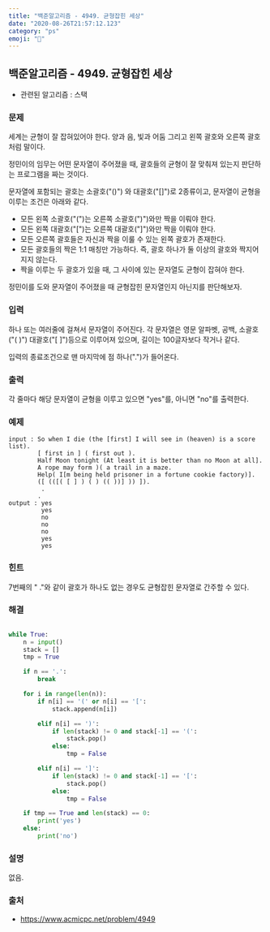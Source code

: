 ```yaml
---
title: "백준알고리즘 - 4949. 균형잡힌 세상"
date: "2020-08-26T21:57:12.123"
category: "ps"
emoji: "🎲"
---
```


## 백준알고리즘 - 4949. 균형잡힌 세상

- 관련된 알고리즘 : 스택

### 문제

세계는 균형이 잘 잡혀있어야 한다. 양과 음, 빛과 어둠 그리고 왼쪽 괄호와 오른쪽 괄호처럼 말이다.

정민이의 임무는 어떤 문자열이 주어졌을 때, 괄호들의 균형이 잘 맞춰져 있는지 판단하는 프로그램을 짜는 것이다.

문자열에 포함되는 괄호는 소괄호("()") 와 대괄호("[]")로 2종류이고, 문자열이 균형을 이루는 조건은 아래와 같다.

- 모든 왼쪽 소괄호("(")는 오른쪽 소괄호(")")와만 짝을 이뤄야 한다.
- 모든 왼쪽 대괄호("[")는 오른쪽 대괄호("]")와만 짝을 이뤄야 한다.
- 모든 오른쪽 괄호들은 자신과 짝을 이룰 수 있는 왼쪽 괄호가 존재한다.
- 모든 괄호들의 짝은 1:1 매칭만 가능하다. 즉, 괄호 하나가 둘 이상의 괄호와 짝지어지지 않는다.
- 짝을 이루는 두 괄호가 있을 때, 그 사이에 있는 문자열도 균형이 잡혀야 한다.

정민이를 도와 문자열이 주어졌을 때 균형잡힌 문자열인지 아닌지를 판단해보자.

### 입력

하나 또는 여러줄에 걸쳐서 문자열이 주어진다. 각 문자열은 영문 알파벳, 공백, 소괄호("( )") 대괄호("[ ]")등으로 이루어져 있으며, 길이는 100글자보다 작거나 같다.

입력의 종료조건으로 맨 마지막에 점 하나(".")가 들어온다.

### 출력

각 줄마다 해당 문자열이 균형을 이루고 있으면 "yes"를, 아니면 "no"를 출력한다.

### 예제

```
input : So when I die (the [first] I will see in (heaven) is a score list).
        [ first in ] ( first out ).
        Half Moon tonight (At least it is better than no Moon at all].
        A rope may form )( a trail in a maze.
        Help( I[m being held prisoner in a fortune cookie factory)].
        ([ (([( [ ] ) ( ) (( ))] )) ]).
         .
        .
output : yes
         yes
         no
         no
         no
         yes
         yes
```

### 힌트

7번째의 " ."와 같이 괄호가 하나도 없는 경우도 균형잡힌 문자열로 간주할 수 있다.

### 해결

```python

while True:
    n = input()
    stack = []
    tmp = True

    if n == '.':
        break

    for i in range(len(n)):
        if n[i] == '(' or n[i] == '[':
            stack.append(n[i])

        elif n[i] == ')':
            if len(stack) != 0 and stack[-1] == '(':
                stack.pop()
            else:
                tmp = False

        elif n[i] == ']':
            if len(stack) != 0 and stack[-1] == '[':
                stack.pop()
            else:
                tmp = False

    if tmp == True and len(stack) == 0:
        print('yes')
    else:
        print('no')

```

### 설명

없음.

### 출처

- https://www.acmicpc.net/problem/4949
